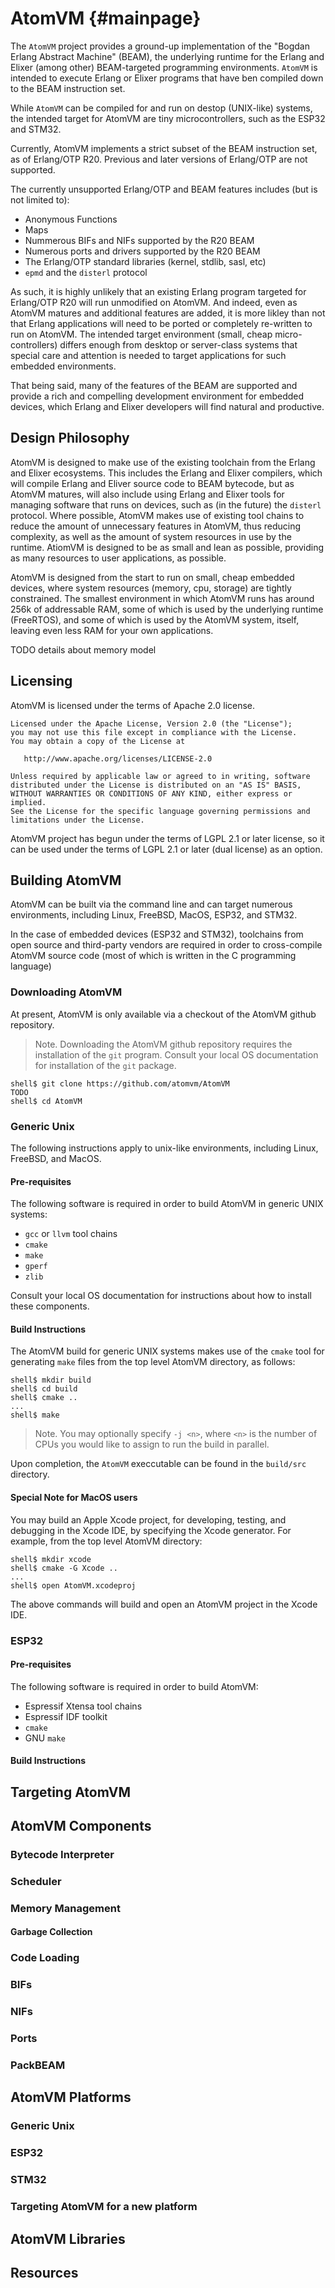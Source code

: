 <!--
 Copyright 2018-2022 Fred Dushin <fred@dushin.net>

 SPDX-License-Identifier: Apache-2.0 OR LGPL-2.1-or-later
-->

# AtomVM {#mainpage}

The `AtomVM` project provides a ground-up implementation of the "Bogdan Erlang Abstract Machine" (BEAM), the underlying runtime for the Erlang and Elixer (among other) BEAM-targeted programming environments.  `AtomVM` is intended to execute Erlang or Elixer programs that have ben compiled down to the BEAM instruction set.

While `AtomVM` can be compiled for and run on destop (UNIX-like) systems, the intended target for AtomVM are tiny microcontrollers, such as the ESP32 and STM32.

Currently, AtomVM implements a strict subset of the BEAM instruction set, as of Erlang/OTP R20.  Previous and later versions of Erlang/OTP are not supported.

The currently unsupported Erlang/OTP and BEAM features includes (but is not limited to):

* Anonymous Functions
* Maps
* Nummerous BIFs and NIFs supported by the R20 BEAM
* Numerous ports and drivers supported by the R20 BEAM
* The Erlang/OTP standard libraries (kernel, stdlib, sasl, etc)
* `epmd` and the `disterl` protocol

As such, it is highly unlikely that an existing Erlang program targeted for Erlang/OTP R20 will run unmodified on AtomVM.  And indeed, even as AtomVM matures and additional features are added, it is more likley than not that Erlang applications will need to be ported or completely re-written to run on AtomVM.  The intended target environment (small, cheap micro-controllers) differs enough from desktop or server-class systems that special care and attention is needed to target applications for such embedded environments.

That being said, many of the features of the BEAM are supported and provide a rich and compelling development environment for embedded devices, which Erlang and Elixer developers will find natural and productive.


## Design Philosophy

AtomVM is designed to make use of the existing toolchain from the Erlang and Elixer ecosystems.  This includes the Erlang and Elixer compilers, which will compile Erlang and Eliver source code to BEAM bytecode, but as AtomVM matures, will also include using Erlang and Elixer tools for managing software that runs on devices, such as (in the future) the `disterl` protocol.  Where possible, AtomVM makes use of existing tool chains to reduce the amount of unnecessary features in AtomVM, thus reducing complexity, as well as the amount of system resources in use by the runtime.  AtiomVM is designed to be as small and lean as possible, providing as many resources to user applications, as possible.

AtomVM is designed from the start to run on small, cheap embedded devices, where system resources (memory, cpu, storage) are tightly constrained.  The smallest environment in which AtomVM runs has around 256k of addressable RAM, some of which is used by the underlying runtime (FreeRTOS), and some of which is used by the AtomVM system, itself, leaving even less RAM for your own applications.

TODO details about memory model

## Licensing

AtomVM is licensed under the terms of Apache 2.0 license.

    Licensed under the Apache License, Version 2.0 (the "License");
    you may not use this file except in compliance with the License.
    You may obtain a copy of the License at

       http://www.apache.org/licenses/LICENSE-2.0

    Unless required by applicable law or agreed to in writing, software
    distributed under the License is distributed on an "AS IS" BASIS,
    WITHOUT WARRANTIES OR CONDITIONS OF ANY KIND, either express or implied.
    See the License for the specific language governing permissions and
    limitations under the License.

AtomVM project has begun under the terms of LGPL 2.1 or later license, so it
can be used under the terms of LGPL 2.1 or later (dual license) as an option.

## Building AtomVM

AtomVM can be built via the command line and can target numerous environments, including Linux, FreeBSD, MacOS, ESP32, and STM32.

In the case of embedded devices (ESP32 and STM32), toolchains from open source and third-party vendors are required in order to cross-compile AtomVM source code (most of which is written in the C programming language)

### Downloading AtomVM

At present, AtomVM is only available via a checkout of the AtomVM github repository.

> Note.  Downloading the AtomVM github repository requires the installation of the `git` program.  Consult your local OS documentation for installation of the `git` package.

	shell$ git clone https://github.com/atomvm/AtomVM
	TODO
	shell$ cd AtomVM


### Generic Unix

The following instructions apply to unix-like environments, including Linux, FreeBSD, and MacOS.

#### Pre-requisites

The following software is required in order to build AtomVM in generic UNIX systems:

* `gcc` or `llvm` tool chains
* `cmake`
* `make`
* `gperf`
* `zlib`

Consult your local OS documentation for instructions about how to install these components.

#### Build Instructions

The AtomVM build for generic UNIX systems makes use of the `cmake` tool for generating `make` files from the top level AtomVM directory, as follows:

	shell$ mkdir build
	shell$ cd build
	shell$ cmake ..
	...
	shell$ make

> Note.  You may optionally specify `-j <n>`, where `<n>` is the number of CPUs you would like to assign to run the build in parallel.

Upon completion, the `AtomVM` execcutable can be found in the `build/src` directory.

#### Special Note for MacOS users

You may build an Apple Xcode project, for developing, testing, and debugging in the Xcode IDE, by specifying the Xcode generator.  For example, from the top level AtomVM directory:

	shell$ mkdir xcode
	shell$ cmake -G Xcode ..
	...
	shell$ open AtomVM.xcodeproj

The above commands will build and open an AtomVM project in the Xcode IDE.

### ESP32




#### Pre-requisites

The following software is required in order to build AtomVM:

* Espressif Xtensa tool chains
* Espressif IDF toolkit
* `cmake`
* GNU `make`

#### Build Instructions




## Targeting AtomVM



## AtomVM Components

### Bytecode Interpreter

### Scheduler

### Memory Management

#### Garbage Collection

### Code Loading

### BIFs

### NIFs

### Ports

### PackBEAM

## AtomVM Platforms

### Generic Unix

### ESP32

### STM32

### Targeting AtomVM for a new platform

## AtomVM Libraries

## Resources
